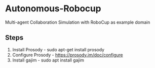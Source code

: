 # Autonomous-Robocup
Multi-agent Collaboration Simulation with RoboCup as example domain

## Steps
1. Install Prosody - sudo apt-get install prosody
2. Configure Prosody - https://prosody.im/doc/configure
3. Install gajim - sudo apt install gajim

